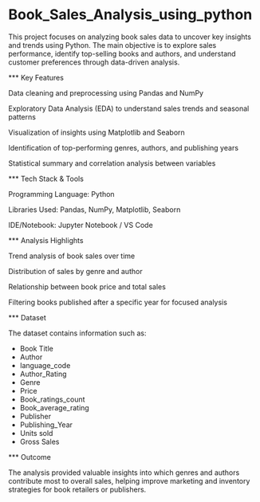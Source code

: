 # Book_Sales_Analysis_using_python
This project focuses on analyzing book sales data to uncover key insights and trends using Python. The main objective is to explore sales performance, identify top-selling books and authors, and understand customer preferences through data-driven analysis.

*** Key Features

Data cleaning and preprocessing using Pandas and NumPy

Exploratory Data Analysis (EDA) to understand sales trends and seasonal patterns

Visualization of insights using Matplotlib and Seaborn

Identification of top-performing genres, authors, and publishing years

Statistical summary and correlation analysis between variables

*** Tech Stack & Tools

Programming Language: Python

Libraries Used: Pandas, NumPy, Matplotlib, Seaborn

IDE/Notebook: Jupyter Notebook / VS Code

*** Analysis Highlights

Trend analysis of book sales over time

Distribution of sales by genre and author

Relationship between book price and total sales

Filtering books published after a specific year for focused analysis

*** Dataset

The dataset contains information such as:

* Book Title
* Author
* language_code
* Author_Rating
* Genre
* Price
* Book_ratings_count
* Book_average_rating
* Publisher
* Publishing_Year
* Units sold
* Gross Sales
 
*** Outcome

The analysis provided valuable insights into which genres and authors contribute most to overall sales, helping improve marketing and inventory strategies for book retailers or publishers.
